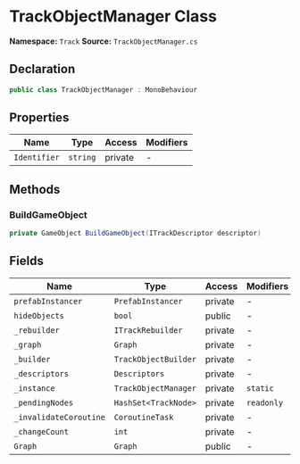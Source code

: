 # TrackObjectManager Class

**Namespace:** `Track`
**Source:** `TrackObjectManager.cs`

## Declaration

```csharp
public class TrackObjectManager : MonoBehaviour
```

## Properties

| Name | Type | Access | Modifiers |
|------|------|--------|-----------|
| `Identifier` | `string` | private | - |

## Methods

### BuildGameObject

```csharp
private GameObject BuildGameObject(ITrackDescriptor descriptor)
```

## Fields

| Name | Type | Access | Modifiers |
|------|------|--------|-----------|
| `prefabInstancer` | `PrefabInstancer` | private | - |
| `hideObjects` | `bool` | public | - |
| `_rebuilder` | `ITrackRebuilder` | private | - |
| `_graph` | `Graph` | private | - |
| `_builder` | `TrackObjectBuilder` | private | - |
| `_descriptors` | `Descriptors` | private | - |
| `_instance` | `TrackObjectManager` | private | `static` |
| `_pendingNodes` | `HashSet<TrackNode>` | private | `readonly` |
| `_invalidateCoroutine` | `CoroutineTask` | private | - |
| `_changeCount` | `int` | private | - |
| `Graph` | `Graph` | public | - |

